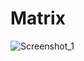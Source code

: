 # Matrix

![Screenshot_1](https://user-images.githubusercontent.com/61557989/108921390-b1a7f300-764f-11eb-88b2-4c93352741c7.png)
